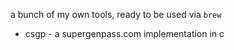 a bunch of my own tools, ready to be used via `brew`

* csgp - a supergenpass.com implementation in c
